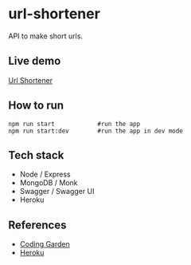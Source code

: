 # url-shortener

API to make short urls.

## Live demo

[Url Shortener](https://sleepy-brushlands-54298.herokuapp.com/)

## How to run

```(sh)
npm run start            #run the app
npm run start:dev        #run the app in dev mode
```

## Tech stack

- Node / Express
- MongoDB / Monk
- Swagger / Swagger UI
- Heroku

## References

- [Coding Garden](https://www.youtube.com/watch?v=gq5yubc1u18)
- [Heroku](https://devcenter.heroku.com/articles/getting-started-with-nodejs)
